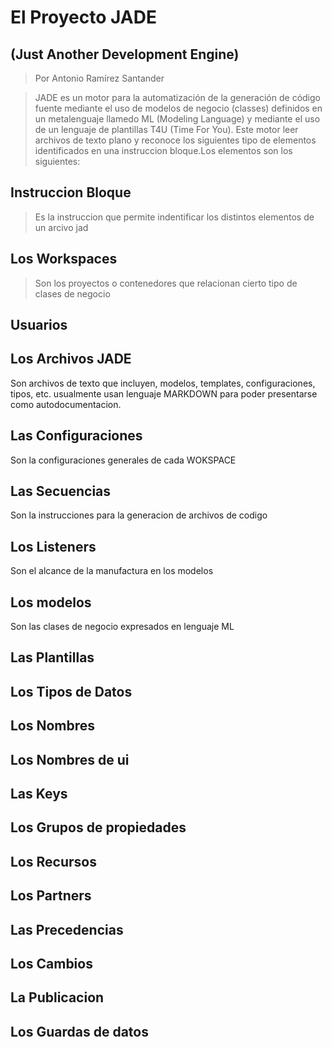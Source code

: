 # El Proyecto JADE
## (Just Another Development Engine)
> Por Antonio Ramírez Santander

> JADE es un motor para la automatización de la generación de código fuente mediante el uso
> de modelos de negocio (classes) definidos en un metalenguaje llamedo ML (Modeling Language) y 
> mediante el uso de un lenguaje de plantillas T4U (Time For You).
> Este motor leer archivos de texto plano y reconoce los siguientes tipo de elementos
> identificados en una instruccion bloque.Los elementos son los siguientes: 

## Instruccion Bloque 
> Es la instruccion que permite indentificar los distintos elementos de un arcivo jad
>

## Los Workspaces 
> Son los proyectos o contenedores que relacionan cierto tipo de clases de negocio 
>

## Usuarios

## Los Archivos JADE
 Son archivos de texto que incluyen, modelos, templates, configuraciones, tipos, etc. usualmente 
 usan lenguaje MARKDOWN para poder presentarse como autodocumentacion.

## Las Configuraciones
Son la configuraciones generales de cada WOKSPACE

## Las Secuencias
Son la instrucciones para la generacion de archivos de codigo

## Los Listeners
Son el alcance de la manufactura en los modelos

## Los modelos
Son las clases de negocio expresados en lenguaje ML 

## Las Plantillas

## Los Tipos de Datos

## Los Nombres 

## Los Nombres de ui

## Las Keys

## Los Grupos de propiedades 

## Los Recursos 

## Los Partners

## Las Precedencias

## Los Cambios

## La Publicacion

## Los Guardas de datos